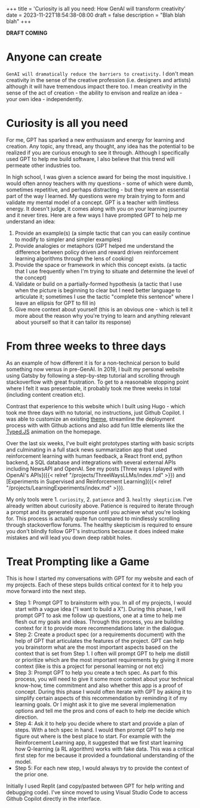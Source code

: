 +++
title = 'Curiosity is all you need: How GenAI will transform creativity'
date = 2023-11-22T18:54:38-08:00
draft = false
description = "Blah blah blah"
+++

**DRAFT COMING**

# Anyone can create

`GenAI will dramatically reduce the barriers to creativity.` I don't mean creativity in the sense of the creative profession (i.e. designers and artists) although it will have tremendous impact there too. I mean creativity in the sense of the act of creation - the ability to envison and realize an idea - your own idea - independently. 
  
# Curiosity is all you need

For me, GPT has sparked a new enthusiasm and energy for learning and creation. Any topic, any thread, any thought, any idea has the potential to be realized if you are curious enough to see it through. Although I specifically used GPT to help me build software, I also believe that this trend will permeate other industries too.

In high school, I was given a science award for being the most inquisitive. I would often annoy teachers with my questions - some of which were dumb, sometimes repetitive, and perhaps distracting - but they were an essential part of the way I learned. My questions were my brain trying to form and validate my mental model of a concept. GPT is a teacher with limitless energy. It doesn't judge, it comes along with you on your learning journey and it never tires. Here are a few ways I have prompted GPT to help me understand an idea: 
1. Provide an example(s) (a simple tactic that can you can easily continue to modify to simpler and simpler examples)
2. Provide analogies or metaphors (GPT helped me understand the difference between policy driven and reward driven reinforcement learning algorithms through the lens of cooking)
3. Provide the space or framework in which this concept exists. (a tactic that I use frequently when I'm trying to situate and determine the level of the concept)
4. Validate or build on a partially-formed hypothesis (a tactic that I use when the picture is beginning to clear but I need better language to articulate it; sometimes I use the tactic "complete this sentence" where I leave an ellipsis for GPT to fill in)
5. Give more context about yourself (this is an obvious one - which is tell it more about the reason why you're trying to learn and anything relevant about yourself so that it can tailor its response)

# From three weeks to three days

As an example of how different it is for a non-technical person to build something now versus in pre-GenAI. In 2019, I built my personal website using Gatsby by following a step-by-step tutorial and scrolling through stackoverflow with great frustration. To get to a reasonable stopping point where I felt it was presentable, it probably took me three weeks in total (including content creation etc).

Contrast that experience to this website which I built using Hugo - which took me three days with no tutorial, no instructions, just Github Copilot. I was able to customize an existing [theme](https://themes.gohugo.io/themes/archie/), streamline the deployment process with with Github actions and also add fun little elements like the [Typed.JS](https://mattboldt.com/demos/typed-js/) animation on the homepage. 

Over the last six weeks, I've built eight prototypes starting with basic scripts and culminating in a full stack news summarization app that used reinforcement learning with human feedback, a React front end, python backend, a SQL database and integrations with several external APIs including NewsAPI and OpenAI. See my posts [Three ways I played with OpenAI's APIs]({{< relref "/projects/ThreeWaysLLMs/index.md" >}}) and [Experiments in Supervised and Reinforcement Learning]({{< relref "/projects/LearningExperiments/index.md" >}}). 

My only tools were 1. `curiosity`, 2. `patience` and 3. `healthy skepticism`. I've already written about curiosity above. Patience is required to iterate through a prompt and its generated response until you achieve what you're looking for. This process is actually quite fun compared to mindlessly scrolling through stackoverflow forums. The healthy skepticism is required to ensure you don't blindly follow GPT's instructions because it does indeed make mistakes and will lead you down deep rabbit holes.

# Treat Prompting like a Game 

This is how I started my conversations with GPT for my website and each of my projects. Each of these steps builds critical context for it to help you move forward into the next step.

- Step 1: Prompt GPT to brainstorm with you. In all of my projects, I would start with a vague idea ("I want to build a X"). During this phase, I will prompt GPT to ask me follow up questions, one at a time to help me flesh out my goals and ideas. Through this process, you are building context for it to provide more recommendations later in the dialogue. 
- Step 2: Create a product spec (or a requirements document) with the help of GPT that articulates the features of the project. GPT can help you brainstorm what are the most important aspects based on the context that is set from Step 1. I often will prompt GPT to help me distill or prioritize which are the most important requirements by giving it more context (like is this a project for personal learning or not etc)
- Step 3: Prompt GPT to help you create a tech spec. As part fo this process, you will need to give it some more context about your technical know-how, time commitment and also whether this app is a proof of concept. During this phase I would often iterate with GPT by asking it to simplify certain aspects of this recommendation by reminding it of my learning goals. Or I might ask it to give me several implemenation options and tell me the pros and cons of each to help me decide which direction. 
- Step 4: Ask it to help you decide where to start and provide a plan of steps. With a tech spec in hand. I would then prompt GPT to help me figure out where is the best place to start. For example with the Reinforcement Learning app, it suggested that we first start learning how Q-learning (a RL algorithm) works with fake data. This was a critical first step for me because it provided a foundational understanding of the model.
- Step 5: For each new step, I would always try to provide the context of the prior one. 

Initially I used Replit (and copy/pasted between GPT for help writing and debugging code). I've since moved to using Visual Studio Code to access Github Copilot directly in the interface.



 